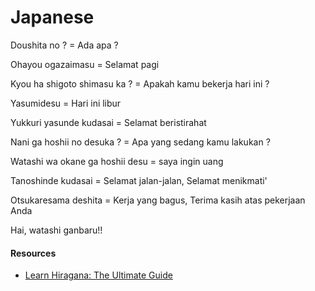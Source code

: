 Japanese
========

Doushita no ? = Ada apa ?

Ohayou ogazaimasu = Selamat pagi

Kyou ha shigoto shimasu ka ? = Apakah kamu bekerja hari ini ?

Yasumidesu = Hari ini libur

Yukkuri yasunde kudasai = Selamat beristirahat

Nani ga hoshii no desuka ? = Apa yang sedang kamu lakukan ?

Watashi wa okane ga hoshii desu = saya ingin uang

Tanoshinde kudasai = Selamat jalan-jalan, Selamat menikmati'

Otsukaresama deshita = Kerja yang bagus, Terima kasih atas pekerjaan Anda

Hai, watashi ganbaru!!

#### Resources

-	[Learn Hiragana: The Ultimate Guide](https://www.tofugu.com/japanese/learn-hiragana/)
